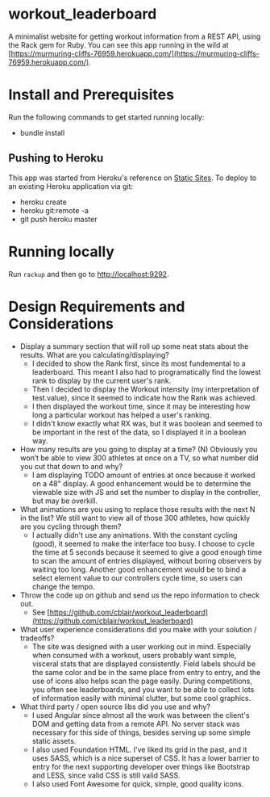 # workout_leaderboard
A minimalist website for getting workout information from a REST API, using the
Rack gem for Ruby. You can see this app running in the wild at
[https://murmuring-cliffs-76959.herokuapp.com/](https://murmuring-cliffs-76959.herokuapp.com/).

# Install and Prerequisites
Run the following commands to get started running locally:

* bundle install

## Pushing to Heroku
This app was started from Heroku's reference on
[Static Sites](https://devcenter.heroku.com/articles/static-sites-ruby).
To deploy to an existing Heroku application via git:

* heroku create
* heroku git:remote -a <app name>
* git push heroku master

# Running locally
Run `rackup` and then go to [http://localhost:9292](http://localhost:9292).

# Design Requirements and Considerations

* Display a summary section that will roll up some neat stats about the results.
What are you calculating/displaying?
    * I decided to show the Rank first, since its most fundemental to a
    leaderboard. This meant I also had to programatically find the lowest rank
    to display by the current user's rank.
    * Then I decided to display the Workout intensity (my interpretation of
    test.value), since it seemed to indicate how the Rank was achieved.
    * I then displayed the workout time, since it may be interesting how long
    a particular workout has helped a user's ranking.
    * I didn't know exactly what RX was, but it was boolean and seemed to
    be important in the rest of the data, so I displayed it in a boolean way.
* How many results are you going to display at a time? (N) Obviously you won’t be able to view 300 athletes at once on a TV, so what number
did you cut that down to and why?
    * I am displaying TODO amount of entries at once because it worked on a
    48" display. A good enhancement would be to determine the viewable size
    with JS and set the number to display in the controller, but may be
    overkill.
* What animations are you using to replace those results with the next N in the
list? We still want to view all of those 300 athletes, how quickly
are you cycling through them?
    * I actually didn't use any animations. With the constant cycling (good),
    it seemed to make the interface too busy. I choose to cycle the time at 
    5 seconds because it seemed to give a good enough time to scan the amount
    of entries displayed, without boring observers by waiting too long.
    Another good enhancement would be to bind a select element value to
    our controllers cycle time, so users can change the tempo.
* Throw the code up on github and send us the repo information to check out.
    * See [https://github.com/cblair/workout_leaderboard](https://github.com/cblair/workout_leaderboard)
* What user experience considerations did you make with your solution / tradeoffs?
    * The site was designed with a user working out in mind. Especially when
    consumed with a workout, users probably want simple, visceral stats that
    are displayed consistently. Field labels should be the same color and be
    in the same place from entry to entry, and the use of icons also helps
    scan the page easily. During competitions, you often see leaderboards,
    and you want to be able to collect lots of information easily with
    minimal clutter, but some cool graphics.
* What third party / open source libs did you use and why?
    * I used Angular since almost all the work was between the client's DOM
    and getting data from a remote API. No server stack was necessary for this
    side of things, besides serving up some simple static assets.
    * I also used Foundation HTML. I've liked its grid in the past, and it uses
    SASS, which is a nice superset of CSS. It has a lower barrier to entry for
    the next supporting developer over things like Bootstrap and LESS, since 
    valid CSS is still valid SASS.
    * I also used Font Awesome for quick, simple, good quality icons.